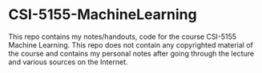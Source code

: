 # CSI-5155-MachineLearning
This repo contains my notes/handouts, code for the course CSI-5155 Machine Learning.
This repo does not contain any copyrighted material of the course and contains my personal notes after going through the lecture and various sources on the Internet.
